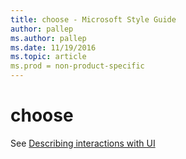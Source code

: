 ```yaml
---
title: choose - Microsoft Style Guide
author: pallep
ms.author: pallep
ms.date: 11/19/2016
ms.topic: article
ms.prod = non-product-specific
---
```


# choose

See [Describing interactions with UI](../../procedures-instructions\describing-interactions-with-ui.md)
